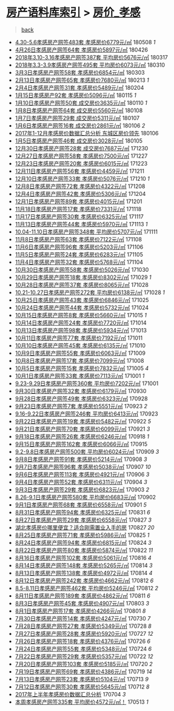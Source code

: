 [房产语料库索引](../../README.md)  > [房价_孝感](房价_孝感.md)
====
> [back](../README.md)

- [4.30-5.6孝感房产网签483套 孝感房价6779元/㎡](http://jkwz.applinzi.com/ittc/7100694476668535825.html#4.30-5.6%E5%AD%9D%E6%84%9F%E6%88%BF%E4%BA%A7%E7%BD%91%E7%AD%BE483%E5%A5%97+%E5%AD%9D%E6%84%9F%E6%88%BF%E4%BB%B76779%E5%85%83%2F%E3%8E%A1) 180508 *1* 
- [4月26日孝感房产网签64套 孝感房价5897元/㎡](http://jkwz.applinzi.com/ittc/7096347233043874822.html#4%E6%9C%8826%E6%97%A5%E5%AD%9D%E6%84%9F%E6%88%BF%E4%BA%A7%E7%BD%91%E7%AD%BE64%E5%A5%97+%E5%AD%9D%E6%84%9F%E6%88%BF%E4%BB%B75897%E5%85%83%2F%E3%8E%A1) 180426  
- [2018年3.10-3.16孝感房产网签387套 平均房价5676元/㎡](http://jkwz.applinzi.com/ittc/7081378214197068817.html#2018%E5%B9%B43.10-3.16%E5%AD%9D%E6%84%9F%E6%88%BF%E4%BA%A7%E7%BD%91%E7%AD%BE387%E5%A5%97+%E5%B9%B3%E5%9D%87%E6%88%BF%E4%BB%B75676%E5%85%83%2F%E3%8E%A1) 180317  
- [2018年3.3-3.9孝感房产网签495套 平均房价6073元/㎡](http://jkwz.applinzi.com/ittc/7078792399742829585.html#2018%E5%B9%B43.3-3.9%E5%AD%9D%E6%84%9F%E6%88%BF%E4%BA%A7%E7%BD%91%E7%AD%BE495%E5%A5%97+%E5%B9%B3%E5%9D%87%E6%88%BF%E4%BB%B76073%E5%85%83%2F%E3%8E%A1) 180310  
- [3月3日孝感房产网签58套 孝感房价6854元/㎡](http://jkwz.applinzi.com/ittc/7076305703461717003.html#3%E6%9C%883%E6%97%A5%E5%AD%9D%E6%84%9F%E6%88%BF%E4%BA%A7%E7%BD%91%E7%AD%BE58%E5%A5%97+%E5%AD%9D%E6%84%9F%E6%88%BF%E4%BB%B76854%E5%85%83%2F%E3%8E%A1) 180303  
- [2月13日孝感房产网签65套 孝感房价7680元/㎡](http://jkwz.applinzi.com/ittc/7069679299806626823.html#2%E6%9C%8813%E6%97%A5%E5%AD%9D%E6%84%9F%E6%88%BF%E4%BA%A7%E7%BD%91%E7%AD%BE65%E5%A5%97+%E5%AD%9D%E6%84%9F%E6%88%BF%E4%BB%B77680%E5%85%83%2F%E3%8E%A1) 180213 *1* 
- [2月4日孝感房产网签31套 孝感房价5489元/㎡](http://jkwz.applinzi.com/ittc/7066285583293219857.html#2%E6%9C%884%E6%97%A5%E5%AD%9D%E6%84%9F%E6%88%BF%E4%BA%A7%E7%BD%91%E7%AD%BE31%E5%A5%97+%E5%AD%9D%E6%84%9F%E6%88%BF%E4%BB%B75489%E5%85%83%2F%E3%8E%A1) 180204  
- [1月15日孝感房产92套 孝感房价5096元/㎡](http://jkwz.applinzi.com/ittc/7058864478047699975.html#1%E6%9C%8815%E6%97%A5%E5%AD%9D%E6%84%9F%E6%88%BF%E4%BA%A792%E5%A5%97+%E5%AD%9D%E6%84%9F%E6%88%BF%E4%BB%B75096%E5%85%83%2F%E3%8E%A1) 180115 *1* 
- [1月10日孝感房产网签50套 成交房价3635元/㎡](http://jkwz.applinzi.com/ittc/7057040392627684362.html#1%E6%9C%8810%E6%97%A5%E5%AD%9D%E6%84%9F%E6%88%BF%E4%BA%A7%E7%BD%91%E7%AD%BE50%E5%A5%97+%E6%88%90%E4%BA%A4%E6%88%BF%E4%BB%B73635%E5%85%83%2F%E3%8E%A1) 180110 *1* 
- [1月8日孝感房产网签64套 成交房价5560元/㎡](http://jkwz.applinzi.com/ittc/7056285727946441734.html#1%E6%9C%888%E6%97%A5%E5%AD%9D%E6%84%9F%E6%88%BF%E4%BA%A7%E7%BD%91%E7%AD%BE64%E5%A5%97+%E6%88%90%E4%BA%A4%E6%88%BF%E4%BB%B75560%E5%85%83%2F%E3%8E%A1) 180108  
- [1月7日孝感房产网签29套 成交房价5311元/㎡](http://jkwz.applinzi.com/ittc/7055908381028516870.html#1%E6%9C%887%E6%97%A5%E5%AD%9D%E6%84%9F%E6%88%BF%E4%BA%A7%E7%BD%91%E7%AD%BE29%E5%A5%97+%E6%88%90%E4%BA%A4%E6%88%BF%E4%BB%B75311%E5%85%83%2F%E3%8E%A1) 180107  
- [1月6日孝感房产网签16套 成交房价2861元/㎡](http://jkwz.applinzi.com/ittc/7055523633860969483.html#1%E6%9C%886%E6%97%A5%E5%AD%9D%E6%84%9F%E6%88%BF%E4%BA%A7%E7%BD%91%E7%AD%BE16%E5%A5%97+%E6%88%90%E4%BA%A4%E6%88%BF%E4%BB%B72861%E5%85%83%2F%E3%8E%A1) 180106 *2* 
- [2017年1-12月孝感房价数据汇总分析 东城区房价领先](http://jkwz.applinzi.com/ittc/7055455741467427857.html#2017%E5%B9%B41-12%E6%9C%88%E5%AD%9D%E6%84%9F%E6%88%BF%E4%BB%B7%E6%95%B0%E6%8D%AE%E6%B1%87%E6%80%BB%E5%88%86%E6%9E%90+%E4%B8%9C%E5%9F%8E%E5%8C%BA%E6%88%BF%E4%BB%B7%E9%A2%86%E5%85%88) 180106  
- [1月5日孝感房产网签46套 成交房价3028元/㎡](http://jkwz.applinzi.com/ittc/7055154644257342481.html#1%E6%9C%885%E6%97%A5%E5%AD%9D%E6%84%9F%E6%88%BF%E4%BA%A7%E7%BD%91%E7%AD%BE46%E5%A5%97+%E6%88%90%E4%BA%A4%E6%88%BF%E4%BB%B73028%E5%85%83%2F%E3%8E%A1) 180105  
- [12月30日孝感房产网签28套 成交房价7687元/㎡](http://jkwz.applinzi.com/ittc/7052926256784344081.html#12%E6%9C%8830%E6%97%A5%E5%AD%9D%E6%84%9F%E6%88%BF%E4%BA%A7%E7%BD%91%E7%AD%BE28%E5%A5%97+%E6%88%90%E4%BA%A4%E6%88%BF%E4%BB%B77687%E5%85%83%2F%E3%8E%A1) 171230  
- [12月27日孝感房产网签58套 孝感房价7500元/㎡](http://jkwz.applinzi.com/ittc/7051812600566776849.html#12%E6%9C%8827%E6%97%A5%E5%AD%9D%E6%84%9F%E6%88%BF%E4%BA%A7%E7%BD%91%E7%AD%BE58%E5%A5%97+%E5%AD%9D%E6%84%9F%E6%88%BF%E4%BB%B77500%E5%85%83%2F%E3%8E%A1) 171227  
- [12月23日孝感房产网签20套 孝感房价6015元/㎡](http://jkwz.applinzi.com/ittc/7050331378002953232.html#12%E6%9C%8823%E6%97%A5%E5%AD%9D%E6%84%9F%E6%88%BF%E4%BA%A7%E7%BD%91%E7%AD%BE20%E5%A5%97+%E5%AD%9D%E6%84%9F%E6%88%BF%E4%BB%B76015%E5%85%83%2F%E3%8E%A1) 171223  
- [12月11日孝感房产网签56套 孝感房价4459元/㎡](http://jkwz.applinzi.com/ittc/7045910172361294865.html#12%E6%9C%8811%E6%97%A5%E5%AD%9D%E6%84%9F%E6%88%BF%E4%BA%A7%E7%BD%91%E7%AD%BE56%E5%A5%97+%E5%AD%9D%E6%84%9F%E6%88%BF%E4%BB%B74459%E5%85%83%2F%E3%8E%A1) 171211  
- [12月10日孝感房产网签33套 孝感房价5076元/㎡](http://jkwz.applinzi.com/ittc/7045506413659423761.html#12%E6%9C%8810%E6%97%A5%E5%AD%9D%E6%84%9F%E6%88%BF%E4%BA%A7%E7%BD%91%E7%AD%BE33%E5%A5%97+%E5%AD%9D%E6%84%9F%E6%88%BF%E4%BB%B75076%E5%85%83%2F%E3%8E%A1) 171210 *1* 
- [12月8日孝感房产网签72套 孝感房价4322元/㎡](http://jkwz.applinzi.com/ittc/7044759751882179600.html#12%E6%9C%888%E6%97%A5%E5%AD%9D%E6%84%9F%E6%88%BF%E4%BA%A7%E7%BD%91%E7%AD%BE72%E5%A5%97+%E5%AD%9D%E6%84%9F%E6%88%BF%E4%BB%B74322%E5%85%83%2F%E3%8E%A1) 171208  
- [12月4日孝感房产网签42套 孝感房价5306元/㎡](http://jkwz.applinzi.com/ittc/7043351301411308560.html#12%E6%9C%884%E6%97%A5%E5%AD%9D%E6%84%9F%E6%88%BF%E4%BA%A7%E7%BD%91%E7%AD%BE42%E5%A5%97+%E5%AD%9D%E6%84%9F%E6%88%BF%E4%BB%B75306%E5%85%83%2F%E3%8E%A1) 171204  
- [12月1日孝感房产网签89套 孝感房价4015元/㎡](http://jkwz.applinzi.com/ittc/7042164685011420176.html#12%E6%9C%881%E6%97%A5%E5%AD%9D%E6%84%9F%E6%88%BF%E4%BA%A7%E7%BD%91%E7%AD%BE89%E5%A5%97+%E5%AD%9D%E6%84%9F%E6%88%BF%E4%BB%B74015%E5%85%83%2F%E3%8E%A1) 171201  
- [11月18日孝感房产网签17套 孝感房价7331元/㎡](http://jkwz.applinzi.com/ittc/7037339048279032848.html#11%E6%9C%8818%E6%97%A5%E5%AD%9D%E6%84%9F%E6%88%BF%E4%BA%A7%E7%BD%91%E7%AD%BE17%E5%A5%97+%E5%AD%9D%E6%84%9F%E6%88%BF%E4%BB%B77331%E5%85%83%2F%E3%8E%A1) 171118  
- [11月17日孝感房产网签30套 孝感房价6325元/㎡](http://jkwz.applinzi.com/ittc/7036977010008654864.html#11%E6%9C%8817%E6%97%A5%E5%AD%9D%E6%84%9F%E6%88%BF%E4%BA%A7%E7%BD%91%E7%AD%BE30%E5%A5%97+%E5%AD%9D%E6%84%9F%E6%88%BF%E4%BB%B76325%E5%85%83%2F%E3%8E%A1) 171117  
- [11月13日孝感房产网签44套 孝感房价5970元/㎡](http://jkwz.applinzi.com/ittc/7035521855211963408.html#11%E6%9C%8813%E6%97%A5%E5%AD%9D%E6%84%9F%E6%88%BF%E4%BA%A7%E7%BD%91%E7%AD%BE44%E5%A5%97+%E5%AD%9D%E6%84%9F%E6%88%BF%E4%BB%B75970%E5%85%83%2F%E3%8E%A1) 171113 *1* 
- [10.04-11.10日孝感房产网签348套 平均房价5707元/㎡](http://jkwz.applinzi.com/ittc/7034638272989496337.html#10.04-11.10%E6%97%A5%E5%AD%9D%E6%84%9F%E6%88%BF%E4%BA%A7%E7%BD%91%E7%AD%BE348%E5%A5%97+%E5%B9%B3%E5%9D%87%E6%88%BF%E4%BB%B75707%E5%85%83%2F%E3%8E%A1) 171111  
- [11月8日孝感房产网签63套 孝感房价7122元/㎡](http://jkwz.applinzi.com/ittc/7033631819881251857.html#11%E6%9C%888%E6%97%A5%E5%AD%9D%E6%84%9F%E6%88%BF%E4%BA%A7%E7%BD%91%E7%AD%BE63%E5%A5%97+%E5%AD%9D%E6%84%9F%E6%88%BF%E4%BB%B77122%E5%85%83%2F%E3%8E%A1) 171108  
- [11月6日孝感房产网签96套 孝感房价5203元/㎡](http://jkwz.applinzi.com/ittc/7032888366251639824.html#11%E6%9C%886%E6%97%A5%E5%AD%9D%E6%84%9F%E6%88%BF%E4%BA%A7%E7%BD%91%E7%AD%BE96%E5%A5%97+%E5%AD%9D%E6%84%9F%E6%88%BF%E4%BB%B75203%E5%85%83%2F%E3%8E%A1) 171106  
- [11月5日孝感房产网签24套 孝感房价6283元/㎡](http://jkwz.applinzi.com/ittc/7032515874018296849.html#11%E6%9C%885%E6%97%A5%E5%AD%9D%E6%84%9F%E6%88%BF%E4%BA%A7%E7%BD%91%E7%AD%BE24%E5%A5%97+%E5%AD%9D%E6%84%9F%E6%88%BF%E4%BB%B76283%E5%85%83%2F%E3%8E%A1) 171105  
- [11月4日孝感房产网签32套 孝感房价5768元/㎡](http://jkwz.applinzi.com/ittc/7032146317629981712.html#11%E6%9C%884%E6%97%A5%E5%AD%9D%E6%84%9F%E6%88%BF%E4%BA%A7%E7%BD%91%E7%AD%BE32%E5%A5%97+%E5%AD%9D%E6%84%9F%E6%88%BF%E4%BB%B75768%E5%85%83%2F%E3%8E%A1) 171104  
- [10月30日孝感房产网签58套 孝感房价5026元/㎡](http://jkwz.applinzi.com/ittc/7030305691296859153.html#10%E6%9C%8830%E6%97%A5%E5%AD%9D%E6%84%9F%E6%88%BF%E4%BA%A7%E7%BD%91%E7%AD%BE58%E5%A5%97+%E5%AD%9D%E6%84%9F%E6%88%BF%E4%BB%B75026%E5%85%83%2F%E3%8E%A1) 171030  
- [10月29日孝感房产网签18套 孝感房价8302元/㎡](http://jkwz.applinzi.com/ittc/7029922117120951313.html#10%E6%9C%8829%E6%97%A5%E5%AD%9D%E6%84%9F%E6%88%BF%E4%BA%A7%E7%BD%91%E7%AD%BE18%E5%A5%97+%E5%AD%9D%E6%84%9F%E6%88%BF%E4%BB%B78302%E5%85%83%2F%E3%8E%A1) 171029 *1* 
- [10月28日孝感房产网签37套 孝感房价8065元/㎡](http://jkwz.applinzi.com/ittc/7029548753495786513.html#10%E6%9C%8828%E6%97%A5%E5%AD%9D%E6%84%9F%E6%88%BF%E4%BA%A7%E7%BD%91%E7%AD%BE37%E5%A5%97+%E5%AD%9D%E6%84%9F%E6%88%BF%E4%BB%B78065%E5%85%83%2F%E3%8E%A1) 171028  
- [10.21-10.27日孝感房产网签272套 平均房价6138元/㎡](http://jkwz.applinzi.com/ittc/7029504109248513040.html#10.21-10.27%E6%97%A5%E5%AD%9D%E6%84%9F%E6%88%BF%E4%BA%A7%E7%BD%91%E7%AD%BE272%E5%A5%97+%E5%B9%B3%E5%9D%87%E6%88%BF%E4%BB%B76138%E5%85%83%2F%E3%8E%A1) 171028 *1* 
- [10月25日孝感房产网签43套 孝感房价6846元/㎡](http://jkwz.applinzi.com/ittc/7028432236179883024.html#10%E6%9C%8825%E6%97%A5%E5%AD%9D%E6%84%9F%E6%88%BF%E4%BA%A7%E7%BD%91%E7%AD%BE43%E5%A5%97+%E5%AD%9D%E6%84%9F%E6%88%BF%E4%BB%B76846%E5%85%83%2F%E3%8E%A1) 171025  
- [10月24日孝感房产网签44套 孝感房价5732元/㎡](http://jkwz.applinzi.com/ittc/7028061713285514256.html#10%E6%9C%8824%E6%97%A5%E5%AD%9D%E6%84%9F%E6%88%BF%E4%BA%A7%E7%BD%91%E7%AD%BE44%E5%A5%97+%E5%AD%9D%E6%84%9F%E6%88%BF%E4%BB%B75732%E5%85%83%2F%E3%8E%A1) 171024  
- [10月15日孝感房产网签8套 孝感房价5660元/㎡](http://jkwz.applinzi.com/ittc/7024785343365252112.html#10%E6%9C%8815%E6%97%A5%E5%AD%9D%E6%84%9F%E6%88%BF%E4%BA%A7%E7%BD%91%E7%AD%BE8%E5%A5%97+%E5%AD%9D%E6%84%9F%E6%88%BF%E4%BB%B75660%E5%85%83%2F%E3%8E%A1) 171015 *1* 
- [10月14日孝感房产网签24套 孝感房价7720元/㎡](http://jkwz.applinzi.com/ittc/7024350895020721168.html#10%E6%9C%8814%E6%97%A5%E5%AD%9D%E6%84%9F%E6%88%BF%E4%BA%A7%E7%BD%91%E7%AD%BE24%E5%A5%97+%E5%AD%9D%E6%84%9F%E6%88%BF%E4%BB%B77720%E5%85%83%2F%E3%8E%A1) 171014  
- [10月13日孝感房产网签98套 孝感房价5934元/㎡](http://jkwz.applinzi.com/ittc/7023984329154364432.html#10%E6%9C%8813%E6%97%A5%E5%AD%9D%E6%84%9F%E6%88%BF%E4%BA%A7%E7%BD%91%E7%AD%BE98%E5%A5%97+%E5%AD%9D%E6%84%9F%E6%88%BF%E4%BB%B75934%E5%85%83%2F%E3%8E%A1) 171013  
- [10月11日孝感房产网签77套 孝感房价7192元/㎡](http://jkwz.applinzi.com/ittc/7023238766981022736.html#10%E6%9C%8811%E6%97%A5%E5%AD%9D%E6%84%9F%E6%88%BF%E4%BA%A7%E7%BD%91%E7%AD%BE77%E5%A5%97+%E5%AD%9D%E6%84%9F%E6%88%BF%E4%BB%B77192%E5%85%83%2F%E3%8E%A1) 171011  
- [10月10日孝感房产网签45套 孝感房价6135元/㎡](http://jkwz.applinzi.com/ittc/7022869768984593425.html#10%E6%9C%8810%E6%97%A5%E5%AD%9D%E6%84%9F%E6%88%BF%E4%BA%A7%E7%BD%91%E7%AD%BE45%E5%A5%97+%E5%AD%9D%E6%84%9F%E6%88%BF%E4%BB%B76135%E5%85%83%2F%E3%8E%A1) 171010  
- [10月9日孝感房产网签55套 孝感房价6063元/㎡](http://jkwz.applinzi.com/ittc/7022497906899289105.html#10%E6%9C%889%E6%97%A5%E5%AD%9D%E6%84%9F%E6%88%BF%E4%BA%A7%E7%BD%91%E7%AD%BE55%E5%A5%97+%E5%AD%9D%E6%84%9F%E6%88%BF%E4%BB%B76063%E5%85%83%2F%E3%8E%A1) 171009  
- [10月8日孝感房产网签17套 孝感房价7099元/㎡](http://jkwz.applinzi.com/ittc/7022137952669533201.html#10%E6%9C%888%E6%97%A5%E5%AD%9D%E6%84%9F%E6%88%BF%E4%BA%A7%E7%BD%91%E7%AD%BE17%E5%A5%97+%E5%AD%9D%E6%84%9F%E6%88%BF%E4%BB%B77099%E5%85%83%2F%E3%8E%A1) 171008  
- [10月5日孝感房产网签15套 孝感房价7832元/㎡](http://jkwz.applinzi.com/ittc/7021020507821048849.html#10%E6%9C%885%E6%97%A5%E5%AD%9D%E6%84%9F%E6%88%BF%E4%BA%A7%E7%BD%91%E7%AD%BE15%E5%A5%97+%E5%AD%9D%E6%84%9F%E6%88%BF%E4%BB%B77832%E5%85%83%2F%E3%8E%A1) 171005 *4* 
- [10月1日孝感房产网签33套 孝感房价7113元/㎡](http://jkwz.applinzi.com/ittc/7019529631265457169.html#10%E6%9C%881%E6%97%A5%E5%AD%9D%E6%84%9F%E6%88%BF%E4%BA%A7%E7%BD%91%E7%AD%BE33%E5%A5%97+%E5%AD%9D%E6%84%9F%E6%88%BF%E4%BB%B77113%E5%85%83%2F%E3%8E%A1) 171001 *1* 
- [9.23-9.29日孝感房产网签360套 平均房价7202元/㎡](http://jkwz.applinzi.com/ittc/7019383232959874064.html#9.23-9.29%E6%97%A5%E5%AD%9D%E6%84%9F%E6%88%BF%E4%BA%A7%E7%BD%91%E7%AD%BE360%E5%A5%97+%E5%B9%B3%E5%9D%87%E6%88%BF%E4%BB%B77202%E5%85%83%2F%E3%8E%A1) 171001  
- [9月30日孝感房产网签32套 孝感房价6179元/㎡](http://jkwz.applinzi.com/ittc/7019159848061764624.html#9%E6%9C%8830%E6%97%A5%E5%AD%9D%E6%84%9F%E6%88%BF%E4%BA%A7%E7%BD%91%E7%AD%BE32%E5%A5%97+%E5%AD%9D%E6%84%9F%E6%88%BF%E4%BB%B76179%E5%85%83%2F%E3%8E%A1) 170930  
- [9月28日孝感房产网签49套 孝感房价6323元/㎡](http://jkwz.applinzi.com/ittc/7018420612907926544.html#9%E6%9C%8828%E6%97%A5%E5%AD%9D%E6%84%9F%E6%88%BF%E4%BA%A7%E7%BD%91%E7%AD%BE49%E5%A5%97+%E5%AD%9D%E6%84%9F%E6%88%BF%E4%BB%B76323%E5%85%83%2F%E3%8E%A1) 170928  
- [9月23日孝感房产网签7套 孝感房价5551元/㎡](http://jkwz.applinzi.com/ittc/7016558572098552848.html#9%E6%9C%8823%E6%97%A5%E5%AD%9D%E6%84%9F%E6%88%BF%E4%BA%A7%E7%BD%91%E7%AD%BE7%E5%A5%97+%E5%AD%9D%E6%84%9F%E6%88%BF%E4%BB%B75551%E5%85%83%2F%E3%8E%A1) 170923 *2* 
- [9.16-9.22日孝感房产网签246套 平均房价6413元/㎡](http://jkwz.applinzi.com/ittc/7016442474686579728.html#9.16-9.22%E6%97%A5%E5%AD%9D%E6%84%9F%E6%88%BF%E4%BA%A7%E7%BD%91%E7%AD%BE246%E5%A5%97+%E5%B9%B3%E5%9D%87%E6%88%BF%E4%BB%B76413%E5%85%83%2F%E3%8E%A1) 170923  
- [9月22日孝感房产网签19套 孝感房价5482元/㎡](http://jkwz.applinzi.com/ittc/7016189937207215120.html#9%E6%9C%8822%E6%97%A5%E5%AD%9D%E6%84%9F%E6%88%BF%E4%BA%A7%E7%BD%91%E7%AD%BE19%E5%A5%97+%E5%AD%9D%E6%84%9F%E6%88%BF%E4%BB%B75482%E5%85%83%2F%E3%8E%A1) 170922 *5* 
- [9月21日孝感房产网签70套 孝感房价6099元/㎡](http://jkwz.applinzi.com/ittc/7015818114112160784.html#9%E6%9C%8821%E6%97%A5%E5%AD%9D%E6%84%9F%E6%88%BF%E4%BA%A7%E7%BD%91%E7%AD%BE70%E5%A5%97+%E5%AD%9D%E6%84%9F%E6%88%BF%E4%BB%B76099%E5%85%83%2F%E3%8E%A1) 170921 *3* 
- [9月18日孝感房产网签26套 孝感房价6246元/㎡](http://jkwz.applinzi.com/ittc/7014703345716167696.html#9%E6%9C%8818%E6%97%A5%E5%AD%9D%E6%84%9F%E6%88%BF%E4%BA%A7%E7%BD%91%E7%AD%BE26%E5%A5%97+%E5%AD%9D%E6%84%9F%E6%88%BF%E4%BB%B76246%E5%85%83%2F%E3%8E%A1) 170918 *1* 
- [9月15日孝感房产网签162套 孝感房价6066元/㎡](http://jkwz.applinzi.com/ittc/7013593037048120336.html#9%E6%9C%8815%E6%97%A5%E5%AD%9D%E6%84%9F%E6%88%BF%E4%BA%A7%E7%BD%91%E7%AD%BE162%E5%A5%97+%E5%AD%9D%E6%84%9F%E6%88%BF%E4%BB%B76066%E5%85%83%2F%E3%8E%A1) 170915  
- [9.2-9.8日孝感房产网签500套 平均房价6024元/㎡](http://jkwz.applinzi.com/ittc/7011250277536236561.html#9.2-9.8%E6%97%A5%E5%AD%9D%E6%84%9F%E6%88%BF%E4%BA%A7%E7%BD%91%E7%AD%BE500%E5%A5%97+%E5%B9%B3%E5%9D%87%E6%88%BF%E4%BB%B76024%E5%85%83%2F%E3%8E%A1) 170909 *3* 
- [9月8日孝感房产网签91套 孝感房价5214元/㎡](http://jkwz.applinzi.com/ittc/7010995019002151953.html#9%E6%9C%888%E6%97%A5%E5%AD%9D%E6%84%9F%E6%88%BF%E4%BA%A7%E7%BD%91%E7%AD%BE91%E5%A5%97+%E5%AD%9D%E6%84%9F%E6%88%BF%E4%BB%B75214%E5%85%83%2F%E3%8E%A1) 170908 *3* 
- [9月7日孝感房产网签96套 孝感房价5038元/㎡](http://jkwz.applinzi.com/ittc/7010624182969435152.html#9%E6%9C%887%E6%97%A5%E5%AD%9D%E6%84%9F%E6%88%BF%E4%BA%A7%E7%BD%91%E7%AD%BE96%E5%A5%97+%E5%AD%9D%E6%84%9F%E6%88%BF%E4%BB%B75038%E5%85%83%2F%E3%8E%A1) 170907 *10* 
- [9月6日孝感房产网签113套 孝感房价4921元/㎡](http://jkwz.applinzi.com/ittc/7010252934758269968.html#9%E6%9C%886%E6%97%A5%E5%AD%9D%E6%84%9F%E6%88%BF%E4%BA%A7%E7%BD%91%E7%AD%BE113%E5%A5%97+%E5%AD%9D%E6%84%9F%E6%88%BF%E4%BB%B74921%E5%85%83%2F%E3%8E%A1) 170906 *3* 
- [9月4日孝感房产网签52套 孝感房价6311元/㎡](http://jkwz.applinzi.com/ittc/7009559504403039249.html#9%E6%9C%884%E6%97%A5%E5%AD%9D%E6%84%9F%E6%88%BF%E4%BA%A7%E7%BD%91%E7%AD%BE52%E5%A5%97+%E5%AD%9D%E6%84%9F%E6%88%BF%E4%BB%B76311%E5%85%83%2F%E3%8E%A1) 170904 *3* 
- [9月3日孝感房产网签29套 孝感房价6823元/㎡](http://jkwz.applinzi.com/ittc/7009157461536408593.html#9%E6%9C%883%E6%97%A5%E5%AD%9D%E6%84%9F%E6%88%BF%E4%BA%A7%E7%BD%91%E7%AD%BE29%E5%A5%97+%E5%AD%9D%E6%84%9F%E6%88%BF%E4%BB%B76823%E5%85%83%2F%E3%8E%A1) 170903 *2* 
- [8.26-9.1日孝感房产网签580套 平均房价6683元/㎡](http://jkwz.applinzi.com/ittc/7008678160185689105.html#8.26-9.1%E6%97%A5%E5%AD%9D%E6%84%9F%E6%88%BF%E4%BA%A7%E7%BD%91%E7%AD%BE580%E5%A5%97+%E5%B9%B3%E5%9D%87%E6%88%BF%E4%BB%B76683%E5%85%83%2F%E3%8E%A1) 170902  
- [9月1日孝感房产网签68套 孝感房价6558元/㎡](http://jkwz.applinzi.com/ittc/7008398902733308944.html#9%E6%9C%881%E6%97%A5%E5%AD%9D%E6%84%9F%E6%88%BF%E4%BA%A7%E7%BD%91%E7%AD%BE68%E5%A5%97+%E5%AD%9D%E6%84%9F%E6%88%BF%E4%BB%B76558%E5%85%83%2F%E3%8E%A1) 170901 *5* 
- [8月31日孝感房产网签94套 孝感房价6325元/㎡](http://jkwz.applinzi.com/ittc/7008025433755616273.html#8%E6%9C%8831%E6%97%A5%E5%AD%9D%E6%84%9F%E6%88%BF%E4%BA%A7%E7%BD%91%E7%AD%BE94%E5%A5%97+%E5%AD%9D%E6%84%9F%E6%88%BF%E4%BB%B76325%E5%85%83%2F%E3%8E%A1) 170831 *6* 
- [8月27日孝感房产网签29套 孝感房价6558元/㎡](http://jkwz.applinzi.com/ittc/7006574849554908176.html#8%E6%9C%8827%E6%97%A5%E5%AD%9D%E6%84%9F%E6%88%BF%E4%BA%A7%E7%BD%91%E7%AD%BE29%E5%A5%97+%E5%AD%9D%E6%84%9F%E6%88%BF%E4%BB%B76558%E5%85%83%2F%E3%8E%A1) 170827 *3* 
- [湖北孝感房价哪里便宜？适合刚需置业入手的房](http://jkwz.applinzi.com/ittc/7006556489131754512.html#%E6%B9%96%E5%8C%97%E5%AD%9D%E6%84%9F%E6%88%BF%E4%BB%B7%E5%93%AA%E9%87%8C%E4%BE%BF%E5%AE%9C%EF%BC%9F%E9%80%82%E5%90%88%E5%88%9A%E9%9C%80%E7%BD%AE%E4%B8%9A%E5%85%A5%E6%89%8B%E7%9A%84%E6%88%BF) 170827 *20* 
- [8月25日孝感房产网签71套 孝感房价5986元/㎡](http://jkwz.applinzi.com/ittc/7005800896456557585.html#8%E6%9C%8825%E6%97%A5%E5%AD%9D%E6%84%9F%E6%88%BF%E4%BA%A7%E7%BD%91%E7%AD%BE71%E5%A5%97+%E5%AD%9D%E6%84%9F%E6%88%BF%E4%BB%B75986%E5%85%83%2F%E3%8E%A1) 170825 *1* 
- [8月24日孝感房产网签94套 孝感房价6815元/㎡](http://jkwz.applinzi.com/ittc/7005428749741589521.html#8%E6%9C%8824%E6%97%A5%E5%AD%9D%E6%84%9F%E6%88%BF%E4%BA%A7%E7%BD%91%E7%AD%BE94%E5%A5%97+%E5%AD%9D%E6%84%9F%E6%88%BF%E4%BB%B76815%E5%85%83%2F%E3%8E%A1) 170824 *3* 
- [8月22日孝感房产网签80套 孝感房价5874元/㎡](http://jkwz.applinzi.com/ittc/7004688147911541777.html#8%E6%9C%8822%E6%97%A5%E5%AD%9D%E6%84%9F%E6%88%BF%E4%BA%A7%E7%BD%91%E7%AD%BE80%E5%A5%97+%E5%AD%9D%E6%84%9F%E6%88%BF%E4%BB%B75874%E5%85%83%2F%E3%8E%A1) 170822 *11* 
- [8月16日孝感房产网签102套 孝感房价5061元/㎡](http://jkwz.applinzi.com/ittc/7002459273689564177.html#8%E6%9C%8816%E6%97%A5%E5%AD%9D%E6%84%9F%E6%88%BF%E4%BA%A7%E7%BD%91%E7%AD%BE102%E5%A5%97+%E5%AD%9D%E6%84%9F%E6%88%BF%E4%BB%B75061%E5%85%83%2F%E3%8E%A1) 170816 *4* 
- [8月14日孝感房产网签148套 孝感房价5265元/㎡](http://jkwz.applinzi.com/ittc/7001718072388617232.html#8%E6%9C%8814%E6%97%A5%E5%AD%9D%E6%84%9F%E6%88%BF%E4%BA%A7%E7%BD%91%E7%AD%BE148%E5%A5%97+%E5%AD%9D%E6%84%9F%E6%88%BF%E4%BB%B75265%E5%85%83%2F%E3%8E%A1) 170814 *3* 
- [8月13日孝感房产网签138套 孝感房价4972元/㎡](http://jkwz.applinzi.com/ittc/7001626908943713297.html#8%E6%9C%8813%E6%97%A5%E5%AD%9D%E6%84%9F%E6%88%BF%E4%BA%A7%E7%BD%91%E7%AD%BE138%E5%A5%97+%E5%AD%9D%E6%84%9F%E6%88%BF%E4%BB%B74972%E5%85%83%2F%E3%8E%A1) 170814 *4* 
- [8月12日孝感房产网签242套 孝感房价4662元/㎡](http://jkwz.applinzi.com/ittc/7000977208250991633.html#8%E6%9C%8812%E6%97%A5%E5%AD%9D%E6%84%9F%E6%88%BF%E4%BA%A7%E7%BD%91%E7%AD%BE242%E5%A5%97+%E5%AD%9D%E6%84%9F%E6%88%BF%E4%BB%B74662%E5%85%83%2F%E3%8E%A1) 170812 *6* 
- [8.5-8.11日孝感房产网签462套 平均房价5246元/㎡](http://jkwz.applinzi.com/ittc/7000874434834203665.html#8.5-8.11%E6%97%A5%E5%AD%9D%E6%84%9F%E6%88%BF%E4%BA%A7%E7%BD%91%E7%AD%BE462%E5%A5%97+%E5%B9%B3%E5%9D%87%E6%88%BF%E4%BB%B75246%E5%85%83%2F%E3%8E%A1) 170812 *2* 
- [8月11日孝感房产网签189套 孝感房价4862元/㎡](http://jkwz.applinzi.com/ittc/7000606412651381777.html#8%E6%9C%8811%E6%97%A5%E5%AD%9D%E6%84%9F%E6%88%BF%E4%BA%A7%E7%BD%91%E7%AD%BE189%E5%A5%97+%E5%AD%9D%E6%84%9F%E6%88%BF%E4%BB%B74862%E5%85%83%2F%E3%8E%A1) 170811 *6* 
- [8月3日孝感房产网签45套 孝感房价4907元/㎡](http://jkwz.applinzi.com/ittc/6997637066794730512.html#8%E6%9C%883%E6%97%A5%E5%AD%9D%E6%84%9F%E6%88%BF%E4%BA%A7%E7%BD%91%E7%AD%BE45%E5%A5%97+%E5%AD%9D%E6%84%9F%E6%88%BF%E4%BB%B74907%E5%85%83%2F%E3%8E%A1) 170803 *3* 
- [8月1日孝感房产网签17套 孝感房价4266元/㎡](http://jkwz.applinzi.com/ittc/6996896581398561809.html#8%E6%9C%881%E6%97%A5%E5%AD%9D%E6%84%9F%E6%88%BF%E4%BA%A7%E7%BD%91%E7%AD%BE17%E5%A5%97+%E5%AD%9D%E6%84%9F%E6%88%BF%E4%BB%B74266%E5%85%83%2F%E3%8E%A1) 170801 *8* 
- [7月30日孝感房产网签14套 孝感房价4247元/㎡](http://jkwz.applinzi.com/ittc/6996153508502701073.html#7%E6%9C%8830%E6%97%A5%E5%AD%9D%E6%84%9F%E6%88%BF%E4%BA%A7%E7%BD%91%E7%AD%BE14%E5%A5%97+%E5%AD%9D%E6%84%9F%E6%88%BF%E4%BB%B74247%E5%85%83%2F%E3%8E%A1) 170730 *7* 
- [7月28日孝感房产网签27套 孝感房价5349元/㎡](http://jkwz.applinzi.com/ittc/6995409875512067088.html#7%E6%9C%8828%E6%97%A5%E5%AD%9D%E6%84%9F%E6%88%BF%E4%BA%A7%E7%BD%91%E7%AD%BE27%E5%A5%97+%E5%AD%9D%E6%84%9F%E6%88%BF%E4%BB%B75349%E5%85%83%2F%E3%8E%A1) 170728 *8* 
- [7月27日孝感房产网签28套 孝感房价5920元/㎡](http://jkwz.applinzi.com/ittc/6995039326453629968.html#7%E6%9C%8827%E6%97%A5%E5%AD%9D%E6%84%9F%E6%88%BF%E4%BA%A7%E7%BD%91%E7%AD%BE28%E5%A5%97+%E5%AD%9D%E6%84%9F%E6%88%BF%E4%BB%B75920%E5%85%83%2F%E3%8E%A1) 170727 *12* 
- [7月26日孝感房产网签18套 孝感房价4376元/㎡](http://jkwz.applinzi.com/ittc/6994668216729994256.html#7%E6%9C%8826%E6%97%A5%E5%AD%9D%E6%84%9F%E6%88%BF%E4%BA%A7%E7%BD%91%E7%AD%BE18%E5%A5%97+%E5%AD%9D%E6%84%9F%E6%88%BF%E4%BB%B74376%E5%85%83%2F%E3%8E%A1) 170726 *6* 
- [7月24日孝感房产网签55套 孝感房价5348元/㎡](http://jkwz.applinzi.com/ittc/6993925515319444496.html#7%E6%9C%8824%E6%97%A5%E5%AD%9D%E6%84%9F%E6%88%BF%E4%BA%A7%E7%BD%91%E7%AD%BE55%E5%A5%97+%E5%AD%9D%E6%84%9F%E6%88%BF%E4%BB%B75348%E5%85%83%2F%E3%8E%A1) 170724 *6* 
- [7月22日孝感房产网签29套 孝感房价5357元/㎡](http://jkwz.applinzi.com/ittc/6993210142571906064.html#7%E6%9C%8822%E6%97%A5%E5%AD%9D%E6%84%9F%E6%88%BF%E4%BA%A7%E7%BD%91%E7%AD%BE29%E5%A5%97+%E5%AD%9D%E6%84%9F%E6%88%BF%E4%BB%B75357%E5%85%83%2F%E3%8E%A1) 170722 *12* 
- [7月20日孝感房产网签103套 孝感房价5185元/㎡](http://jkwz.applinzi.com/ittc/6992441728186188816.html#7%E6%9C%8820%E6%97%A5%E5%AD%9D%E6%84%9F%E6%88%BF%E4%BA%A7%E7%BD%91%E7%AD%BE103%E5%A5%97+%E5%AD%9D%E6%84%9F%E6%88%BF%E4%BB%B75185%E5%85%83%2F%E3%8E%A1) 170720 *2* 
- [7月19日孝感房产网签69套 孝感房价4386元/㎡](http://jkwz.applinzi.com/ittc/6992068345250448401.html#7%E6%9C%8819%E6%97%A5%E5%AD%9D%E6%84%9F%E6%88%BF%E4%BA%A7%E7%BD%91%E7%AD%BE69%E5%A5%97+%E5%AD%9D%E6%84%9F%E6%88%BF%E4%BB%B74386%E5%85%83%2F%E3%8E%A1) 170719 *14* 
- [7月13日孝感房产网签23套 孝感房价5104元/㎡](http://jkwz.applinzi.com/ittc/6989844378372539408.html#7%E6%9C%8813%E6%97%A5%E5%AD%9D%E6%84%9F%E6%88%BF%E4%BA%A7%E7%BD%91%E7%AD%BE23%E5%A5%97+%E5%AD%9D%E6%84%9F%E6%88%BF%E4%BB%B75104%E5%85%83%2F%E3%8E%A1) 170713 *9* 
- [7月12日孝感房产网签30套 孝感房价5645元/㎡](http://jkwz.applinzi.com/ittc/6989470857028961296.html#7%E6%9C%8812%E6%97%A5%E5%AD%9D%E6%84%9F%E6%88%BF%E4%BA%A7%E7%BD%91%E7%AD%BE30%E5%A5%97+%E5%AD%9D%E6%84%9F%E6%88%BF%E4%BB%B75645%E5%85%83%2F%E3%8E%A1) 170712 *8* 
- [2017年上半年孝感房价数据汇总分析](http://jkwz.applinzi.com/ittc/6986389613953156101.html#2017%E5%B9%B4%E4%B8%8A%E5%8D%8A%E5%B9%B4%E5%AD%9D%E6%84%9F%E6%88%BF%E4%BB%B7%E6%95%B0%E6%8D%AE%E6%B1%87%E6%80%BB%E5%88%86%E6%9E%90) 170704 *3* 
- [本周孝感房产网签335套 平均房价4572元/㎡！](http://jkwz.applinzi.com/ittc/6967100807328564229.html#%E6%9C%AC%E5%91%A8%E5%AD%9D%E6%84%9F%E6%88%BF%E4%BA%A7%E7%BD%91%E7%AD%BE335%E5%A5%97+%E5%B9%B3%E5%9D%87%E6%88%BF%E4%BB%B74572%E5%85%83%2F%E3%8E%A1%EF%BC%81) 170513 *1* 
